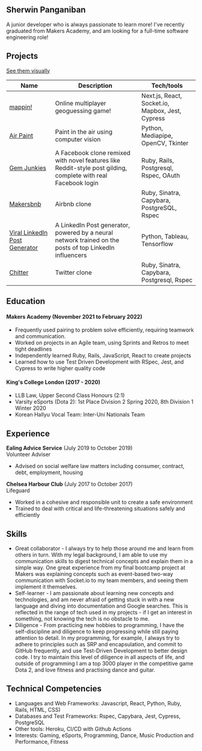## Sherwin Panganiban

A junior developer who is always passionate to learn more! I've recently graduated from Makers Academy, and am looking for a full-time software engineering role!

## Projects

[See them visually](https://sherwin-panganiban.netlify.app/)

| Name                         | Description                             | Tech/tools                                        |
| ---------------------------- | --------------------------------------- | ------------------------------------------------- |
| [mappin!](https://github.com/sherwingp/world-map-game)                      | Online multiplayer geoguessing game! | Next.js, React, Socket.io, Mapbox, Jest, Cypress |
| [Air Paint](https://github.com/sherwingp/air-paint)                      | Paint in the air using computer vision                      | Python, Mediapipe, OpenCV, Tkinter       
| [Gem Junkies](https://github.com/sherwingp/acebook-ruby-junkies)                  | A Facebook clone remixed with novel features like Reddit-style post gilding, complete with real Facebook login                     | Ruby, Rails, Postgresql, Rspec, OAuth                    |
| [Makersbnb](https://github.com/sherwingp/makersbnb)                    | Airbnb clone                         | Ruby, Sinatra, Capybara, PostgreSQL, Rspec |
| [Viral LinkedIn Post Generator](https://github.com/sherwingp/linkedin-post-generator)                      | A LinkedIn Post generator, powered by a neural network trained on the posts of top LinkedIn influencers                        | Python, Tableau, Tensorflow                  |
| [Chitter](https://github.com/sherwingp/chitter-challenge)                      | Twitter clone                         | Ruby, Sinatra, Capybara, Postgresql, Rspec | | [97PARADE](https://97parade.com/) | A music blog quoted by the BBC | WordPress CMS, HTML, CSS, JS |

## Education

#### Makers Academy (November 2021 to February 2022)
- Frequently used pairing to problem solve efficiently, requiring teamwork and communication.
- Worked on projects in an Agile team, using Sprints and Retros to meet tight deadlines
- Independently learned Ruby, Rails, JavaScript, React to create projects
- Learned how to use Test Driven Development with RSpec, Jest, and Cypress to write higher quality code

#### King's College London (2017 - 2020)

- LLB Law, Upper Second Class Honours (2:1)
- Varsity eSports (Dota 2): 1st Place Division 2 Spring 2020, 8th Division 1 Winter 2020
- Korean Hallyu Vocal Team: Inter-Uni Nationals Team


## Experience

**Ealing Advice Service** (July 2019 to October 2019)\
Volunteer Adviser 
- Advised on social welfare law matters including consumer, contract, debt, employment, housing

**Chelsea Harbour Club** (July 2017 to October 2017)  
Lifeguard
- Worked in a cohesive and responsible unit to create a safe environment
- Trained to deal with critical and life-threatening situations safely and efficiently

## Skills

- Great collaborator - I always try to help those around me and learn from others in turn. With my legal background, I am able to use my communication skills to digest technical concepts and explain them in a simple way. One great experience from my final bootcamp project at Makers was explaining concepts such as event-based two-way communication with Socket.io to my team members, and seeing them implement it themselves.
- Self-learner - I am passionate about learning new concepts and technologies, and am never afraid of getting stuck in with a new language and diving into documentation and Google searches. This is reflected in the range of tech used in my projects - if I get an interest in something, not knowing the tech is no obstacle to me. 
- Diligence - From practicing new hobbies to programming, I have the self-discipline and diligence to keep progressing while still paying attention to detail. In my programming, for example, I always try to adhere to principles such as SRP and encapsulation, and commit to GitHub frequently, and use Test-Driven Development to better design code.  I try to maintain this level of diligence in all aspects of life, and outside of programming I am a top 3000 player in the competitive game Dota 2, and love fitness and practising dance and guitar.

## Technical Competencies
-	Languages and Web Frameworks: Javascript, React, Python, Ruby, Rails, HTML, CSS)
-	Databases and Test Frameworks: Rspec, Capybara, Jest, Cypress, PostgreSQL
-	Other tools: Heroku, CI/CD with Github Actions
- Interests: Gaming, eSports, Programming, Dance, Music Production and Performance, Fitness

